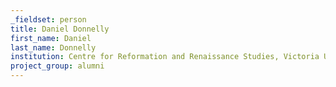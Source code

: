 ```yaml
---
_fieldset: person
title: Daniel Donnelly
first_name: Daniel
last_name: Donnelly
institution: Centre for Reformation and Renaissance Studies, Victoria University in the University of Toronto
project_group: alumni
---
```

